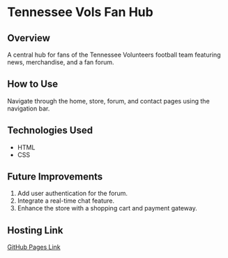 # Tennessee Vols Fan Hub

## Overview
A central hub for fans of the Tennessee Volunteers football team featuring news, merchandise, and a fan forum.

## How to Use
Navigate through the home, store, forum, and contact pages using the navigation bar.

## Technologies Used
- HTML
- CSS

## Future Improvements
1. Add user authentication for the forum.
2. Integrate a real-time chat feature.
3. Enhance the store with a shopping cart and payment gateway.

## Hosting Link
[GitHub Pages Link](https://your-github-username.github.io/Tennessee-Vols-Fan-Hub/)
